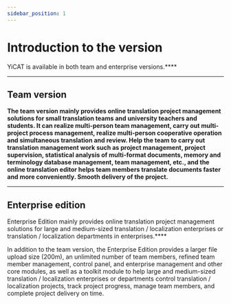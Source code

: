 ```yaml
---
sidebar_position: 1
---
```

Introduction to the version
====

YiCAT is available in both team and enterprise versions.****

* * *

Team version
---

**The team version mainly provides online translation project management solutions for small translation teams and university teachers and students. It can realize multi-person team management, carry out multi-project process management, realize multi-person cooperative operation and simultaneous translation and review. Help the team to carry out translation management work such as project management, project supervision, statistical analysis of multi-format documents, memory and terminology database management, team management, etc., and the online translation editor helps team members translate documents faster and more conveniently. Smooth delivery of the project.**


* * *

Enterprise edition
---

Enterprise Edition mainly provides online translation project management solutions for large and medium-sized translation / localization enterprises or translation / localization departments in enterprises.****

In addition to the team version, the Enterprise Edition provides a larger file upload size (200m), an unlimited number of team members, refined team member management, control panel, and enterprise management and other core modules, as well as a toolkit module to help large and medium-sized translation / localization enterprises or departments control translation / localization projects, track project progress, manage team members, and complete project delivery on time.
